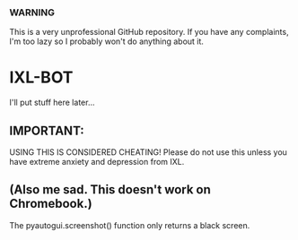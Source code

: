 ### WARNING
This is a very unprofessional GitHub repository. If you have any complaints, I'm too lazy so I probably won't do anything about it.

# IXL-BOT

I'll put stuff here later...

## IMPORTANT:
USING THIS IS CONSIDERED CHEATING! Please do not use this unless you have extreme anxiety and depression from IXL.

## (Also me sad. This doesn't work on Chromebook.)
The pyautogui.screenshot() function only returns a black screen.
